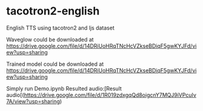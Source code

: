 # tacotron2-english
 English TTS using tacotron2 and ljs dataset

Waveglow could be downloaded at
https://drive.google.com/file/d/14DRiUoHRqTNcHcVZkseBDiqF5gwKYJFd/view?usp=sharing

Trained model could be downloaded at
https://drive.google.com/file/d/14DRiUoHRqTNcHcVZkseBDiqF5gwKYJFd/view?usp=sharing

Simply run Demo.ipynb
Resulted audio:[Result audio[(https://drive.google.com/file/d/1R019zdxgqQd8oigcnY7MQJ9iVPcuIv7A/view?usp=sharing)
